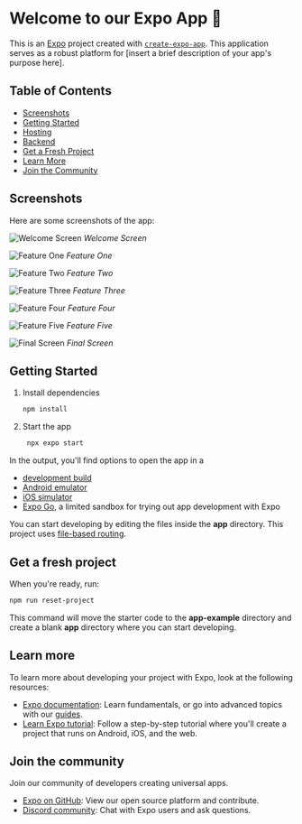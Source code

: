 # Welcome to our Expo App 👋

This is an [Expo](https://expo.dev) project created with [`create-expo-app`](https://www.npmjs.com/package/create-expo-app). This application serves as a robust platform for [insert a brief description of your app's purpose here].

## Table of Contents

- [Screenshots](#screenshots)
- [Getting Started](#getting-started)
- [Hosting](#hosting)
- [Backend](#backend)
- [Get a Fresh Project](#get-a-fresh-project)
- [Learn More](#learn-more)
- [Join the Community](#join-the-community)

## Screenshots

Here are some screenshots of the app:

![Welcome Screen](https://github.com/user-attachments/assets/b1d614d5-c75f-46b6-82a7-a608f20cf223)
*Welcome Screen*

![Feature One](https://github.com/user-attachments/assets/c07b43ef-1165-46c2-aa0c-672715763356)
*Feature One*

![Feature Two](https://github.com/user-attachments/assets/ee1af983-f4db-44de-84aa-1b06ddc1d16e)
*Feature Two*

![Feature Three](https://github.com/user-attachments/assets/99c9c913-af35-4eb2-9f46-13f6b4549aeb)
*Feature Three*

![Feature Four](https://github.com/user-attachments/assets/5885070d-466d-4259-8bdd-586fab6ca0e4)
*Feature Four*

![Feature Five](https://github.com/user-attachments/assets/dca0bf50-bc6f-417e-9c11-9d39eb8e2ad9)
*Feature Five*

![Final Screen](https://github.com/user-attachments/assets/5fd9fffe-cd90-4fe5-a7d9-a7a348fccf68)
*Final Screen*

## Getting Started


1. Install dependencies

   ```bash
   npm install
   ```

2. Start the app

   ```bash
    npx expo start
   ```

In the output, you'll find options to open the app in a

- [development build](https://docs.expo.dev/develop/development-builds/introduction/)
- [Android emulator](https://docs.expo.dev/workflow/android-studio-emulator/)
- [iOS simulator](https://docs.expo.dev/workflow/ios-simulator/)
- [Expo Go](https://expo.dev/go), a limited sandbox for trying out app development with Expo

You can start developing by editing the files inside the **app** directory. This project uses [file-based routing](https://docs.expo.dev/router/introduction).

## Get a fresh project

When you're ready, run:

```bash
npm run reset-project
```

This command will move the starter code to the **app-example** directory and create a blank **app** directory where you can start developing.

## Learn more

To learn more about developing your project with Expo, look at the following resources:

- [Expo documentation](https://docs.expo.dev/): Learn fundamentals, or go into advanced topics with our [guides](https://docs.expo.dev/guides).
- [Learn Expo tutorial](https://docs.expo.dev/tutorial/introduction/): Follow a step-by-step tutorial where you'll create a project that runs on Android, iOS, and the web.

## Join the community

Join our community of developers creating universal apps.

- [Expo on GitHub](https://github.com/expo/expo): View our open source platform and contribute.
- [Discord community](https://chat.expo.dev): Chat with Expo users and ask questions.
